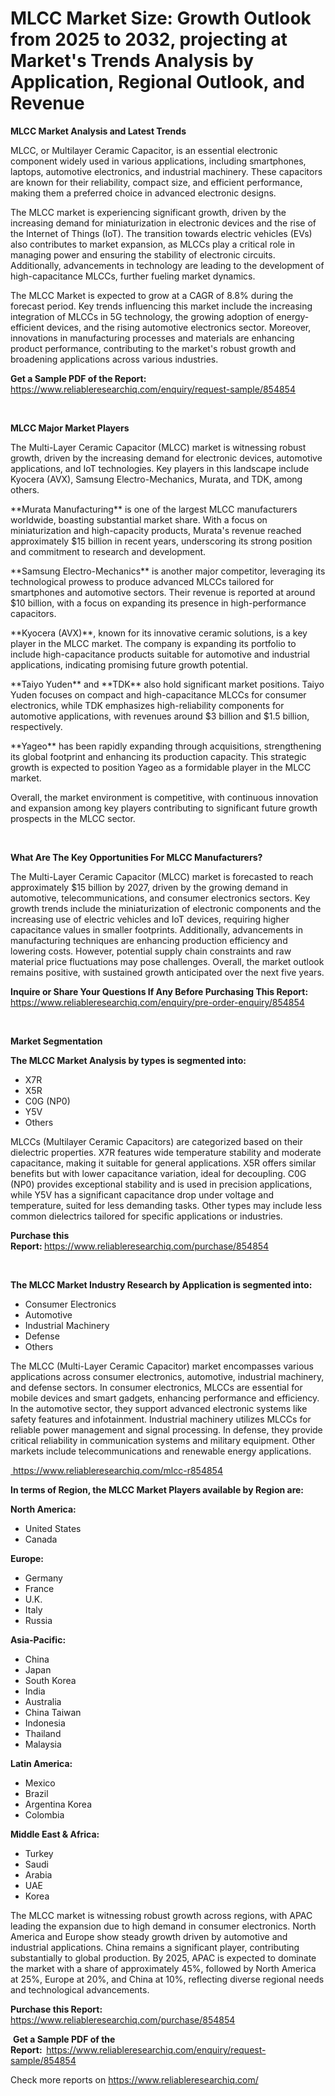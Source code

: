 <p><h1>MLCC Market Size: Growth Outlook from 2025 to 2032, projecting at Market's Trends Analysis by Application, Regional Outlook, and Revenue</h1></p><p><strong>MLCC Market Analysis and Latest Trends</strong></p>
<p><p>MLCC, or Multilayer Ceramic Capacitor, is an essential electronic component widely used in various applications, including smartphones, laptops, automotive electronics, and industrial machinery. These capacitors are known for their reliability, compact size, and efficient performance, making them a preferred choice in advanced electronic designs.</p><p>The MLCC market is experiencing significant growth, driven by the increasing demand for miniaturization in electronic devices and the rise of the Internet of Things (IoT). The transition towards electric vehicles (EVs) also contributes to market expansion, as MLCCs play a critical role in managing power and ensuring the stability of electronic circuits. Additionally, advancements in technology are leading to the development of high-capacitance MLCCs, further fueling market dynamics.</p><p>The MLCC Market is expected to grow at a CAGR of 8.8% during the forecast period. Key trends influencing this market include the increasing integration of MLCCs in 5G technology, the growing adoption of energy-efficient devices, and the rising automotive electronics sector. Moreover, innovations in manufacturing processes and materials are enhancing product performance, contributing to the market's robust growth and broadening applications across various industries.</p></p>
<p><strong>Get a Sample PDF of the Report:&nbsp;</strong> <a href="https://www.reliableresearchiq.com/enquiry/request-sample/854854?utm_campaign=2251&utm_medium=2&utm_source=Github&utm_content=ia&utm_term=11022025&utm_id=mlcc">https://www.reliableresearchiq.com/enquiry/request-sample/854854</a></p>
<p>&nbsp;</p>
<p><strong>MLCC Major Market Players</strong></p>
<p><p>The Multi-Layer Ceramic Capacitor (MLCC) market is witnessing robust growth, driven by the increasing demand for electronic devices, automotive applications, and IoT technologies. Key players in this landscape include Kyocera (AVX), Samsung Electro-Mechanics, Murata, and TDK, among others.</p><p>**Murata Manufacturing** is one of the largest MLCC manufacturers worldwide, boasting substantial market share. With a focus on miniaturization and high-capacity products, Murata's revenue reached approximately $15 billion in recent years, underscoring its strong position and commitment to research and development.</p><p>**Samsung Electro-Mechanics** is another major competitor, leveraging its technological prowess to produce advanced MLCCs tailored for smartphones and automotive sectors. Their revenue is reported at around $10 billion, with a focus on expanding its presence in high-performance capacitors.</p><p>**Kyocera (AVX)**, known for its innovative ceramic solutions, is a key player in the MLCC market. The company is expanding its portfolio to include high-capacitance products suitable for automotive and industrial applications, indicating promising future growth potential.</p><p>**Taiyo Yuden** and **TDK** also hold significant market positions. Taiyo Yuden focuses on compact and high-capacitance MLCCs for consumer electronics, while TDK emphasizes high-reliability components for automotive applications, with revenues around $3 billion and $1.5 billion, respectively.</p><p>**Yageo** has been rapidly expanding through acquisitions, strengthening its global footprint and enhancing its production capacity. This strategic growth is expected to position Yageo as a formidable player in the MLCC market.</p><p>Overall, the market environment is competitive, with continuous innovation and expansion among key players contributing to significant future growth prospects in the MLCC sector.</p></p>
<p>&nbsp;</p>
<p><strong>What Are The Key Opportunities For MLCC Manufacturers?</strong></p>
<p><p>The Multi-Layer Ceramic Capacitor (MLCC) market is forecasted to reach approximately $15 billion by 2027, driven by the growing demand in automotive, telecommunications, and consumer electronics sectors. Key growth trends include the miniaturization of electronic components and the increasing use of electric vehicles and IoT devices, requiring higher capacitance values in smaller footprints. Additionally, advancements in manufacturing techniques are enhancing production efficiency and lowering costs. However, potential supply chain constraints and raw material price fluctuations may pose challenges. Overall, the market outlook remains positive, with sustained growth anticipated over the next five years.</p></p>
<p><strong>Inquire or Share Your Questions If Any Before Purchasing This Report:</strong> <a href="https://www.reliableresearchiq.com/enquiry/pre-order-enquiry/854854?utm_campaign=2251&utm_medium=2&utm_source=Github&utm_content=ia&utm_term=11022025&utm_id=mlcc">https://www.reliableresearchiq.com/enquiry/pre-order-enquiry/854854</a></p>
<p>&nbsp;</p>
<p><strong>Market Segmentation</strong></p>
<p><strong>The MLCC Market Analysis by types is segmented into:</strong></p>
<p><ul><li>X7R</li><li>X5R</li><li>C0G (NP0)</li><li>Y5V</li><li>Others</li></ul></p>
<p><p>MLCCs (Multilayer Ceramic Capacitors) are categorized based on their dielectric properties. X7R features wide temperature stability and moderate capacitance, making it suitable for general applications. X5R offers similar benefits but with lower capacitance variation, ideal for decoupling. C0G (NP0) provides exceptional stability and is used in precision applications, while Y5V has a significant capacitance drop under voltage and temperature, suited for less demanding tasks. Other types may include less common dielectrics tailored for specific applications or industries.</p></p>
<p><strong>Purchase this Report:&nbsp;</strong><a href="https://www.reliableresearchiq.com/purchase/854854?utm_campaign=2251&utm_medium=2&utm_source=Github&utm_content=ia&utm_term=11022025&utm_id=mlcc">https://www.reliableresearchiq.com/purchase/854854</a></p>
<p>&nbsp;</p>
<p><strong>The MLCC Market Industry Research by Application is segmented into:</strong></p>
<p><ul><li>Consumer Electronics</li><li>Automotive</li><li>Industrial Machinery</li><li>Defense</li><li>Others</li></ul></p>
<p><p>The MLCC (Multi-Layer Ceramic Capacitor) market encompasses various applications across consumer electronics, automotive, industrial machinery, and defense sectors. In consumer electronics, MLCCs are essential for mobile devices and smart gadgets, enhancing performance and efficiency. In the automotive sector, they support advanced electronic systems like safety features and infotainment. Industrial machinery utilizes MLCCs for reliable power management and signal processing. In defense, they provide critical reliability in communication systems and military equipment. Other markets include telecommunications and renewable energy applications.</p></p>
<p><a href="https://www.reliableresearchiq.com/mlcc-r854854?utm_campaign=2251&utm_medium=2&utm_source=Github&utm_content=ia&utm_term=11022025&utm_id=mlcc">&nbsp;https://www.reliableresearchiq.com/mlcc-r854854</a></p>
<p><strong>In terms of Region, the MLCC Market Players available by Region are:</strong></p>
<p>
    <p> <strong> North America: </strong>
        <ul>
            <li>United States</li>
            <li>Canada</li>
        </ul>
        </p> 
    <p> <strong> Europe: </strong>
        <ul>
            <li>Germany</li>
            <li>France</li>
            <li>U.K.</li>
            <li>Italy</li>
            <li>Russia</li>
        </ul>
        </p> 
    <p> <strong> Asia-Pacific: </strong>
        <ul>
            <li>China</li>
            <li>Japan</li>
            <li>South Korea</li>
            <li>India</li>
            <li>Australia</li>
            <li>China Taiwan</li>
            <li>Indonesia</li>
            <li>Thailand</li>
            <li>Malaysia</li>
        </ul>
        </p> 
    <p> <strong> Latin America: </strong>
        <ul>
            <li>Mexico</li>
            <li>Brazil</li>
            <li>Argentina Korea</li>
            <li>Colombia</li>
        </ul>
        </p> 
    <p> <strong> Middle East & Africa: </strong>
        <ul>
            <li>Turkey</li>
            <li>Saudi</li>
            <li>Arabia</li>
            <li>UAE</li>
            <li>Korea</li>
        </ul>
    </p>
    </p>
<p><p>The MLCC market is witnessing robust growth across regions, with APAC leading the expansion due to high demand in consumer electronics. North America and Europe show steady growth driven by automotive and industrial applications. China remains a significant player, contributing substantially to global production. By 2025, APAC is expected to dominate the market with a share of approximately 45%, followed by North America at 25%, Europe at 20%, and China at 10%, reflecting diverse regional needs and technological advancements.</p></p>
<p><strong>Purchase this Report: </strong><a href="https://www.reliableresearchiq.com/purchase/854854?utm_campaign=2251&utm_medium=2&utm_source=Github&utm_content=ia&utm_term=11022025&utm_id=mlcc">https://www.reliableresearchiq.com/purchase/854854</a></p>
<p>&nbsp;<strong>Get a Sample PDF of the Report:&nbsp;&nbsp;</strong><a href="https://www.reliableresearchiq.com/enquiry/request-sample/854854?utm_campaign=2251&utm_medium=2&utm_source=Github&utm_content=ia&utm_term=11022025&utm_id=mlcc">https://www.reliableresearchiq.com/enquiry/request-sample/854854</a></p>
<p><strong></strong></p>
<p>Check more reports on <a href="https://www.reliableresearchiq.com/?utm_campaign=2251&utm_medium=2&utm_source=Github&utm_content=ia&utm_term=11022025&utm_id=mlcc">https://www.reliableresearchiq.com/</a></p>